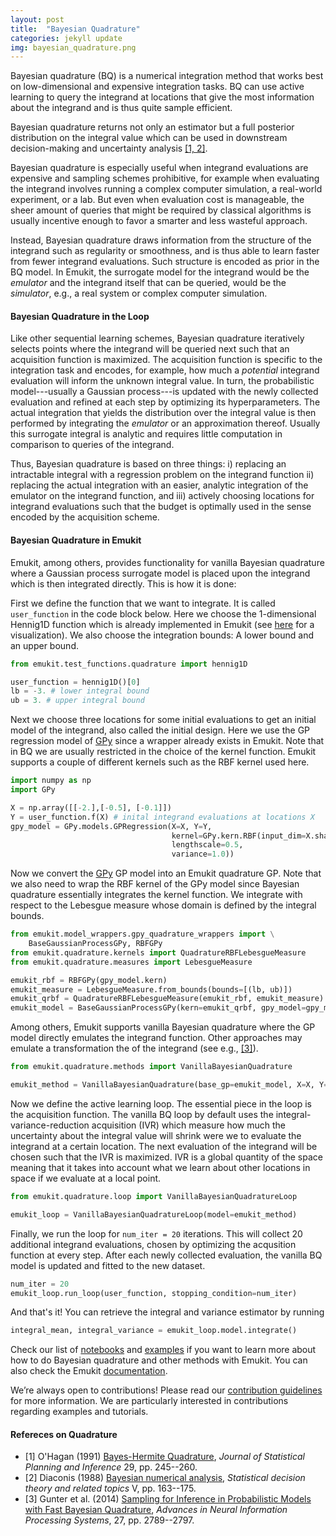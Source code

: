 ```yaml
---
layout: post
title:  "Bayesian Quadrature"
categories: jekyll update
img: bayesian_quadrature.png
---
```


Bayesian quadrature (BQ) is a numerical integration method that works best on low-dimensional and expensive integration tasks. 
BQ can use active learning to query the integrand at locations that give the most information about the integrand and is thus quite sample efficient.

Bayesian quadrature returns not only an estimator but a full posterior distribution on the integral value
which can be used in downstream decision-making and uncertainty analysis [[1, 2]](#refereces-on-quadrature).

Bayesian quadrature is especially useful when integrand evaluations are expensive and sampling schemes 
prohibitive, for example when evaluating the integrand involves running a complex computer simulation, a real-world experiment,
or a lab. But even when evaluation cost is manageable, the sheer amount of queries that might be required by classical 
algorithms is usually incentive enough to favor a smarter and less wasteful approach.

Instead, Bayesian quadrature draws information from the structure of the integrand such as regularity or smoothness, and is thus 
able to learn faster from fewer integrand evaluations. Such structure is encoded as prior in the BQ model.
In Emukit, the surrogate model for the integrand would be the *emulator* and the integrand itself that can be queried, would
be the *simulator*, e.g., a real system or complex computer simulation.

#### Bayesian Quadrature in the Loop

Like other sequential learning schemes, Bayesian quadrature iteratively selects points where the integrand will be queried 
next such that an acquisition function is maximized. The acquisition function is specific to the integration
task and encodes, for example, how much a *potential* integrand evaluation will inform the unknown integral value.
In turn, the probabilistic model---usually a Gaussian process---is updated with the newly collected evaluation and 
refined at each step by optimizing its hyperparameters. 
The actual integration that yields the distribution over the integral value is then performed by integrating the *emulator*
or an approximation thereof. Usually this surrogate integral is analytic and requires little computation
in comparison to queries of the integrand.

Thus, Bayesian quadrature is based on three things: i) replacing an intractable integral with a regression 
problem on the integrand function ii) replacing the actual integration with an easier, analytic integration of the emulator
on the integrand function, and iii) actively choosing locations for integrand evaluations such that the budget is optimally used
in the sense encoded by the acquisition scheme.

#### Bayesian Quadrature in Emukit
Emukit, among others, provides functionality for vanilla Bayesian quadrature where a Gaussian process surrogate model is placed upon 
the integrand which is then integrated directly. 
This is how it is done:

First we define the function that we want to integrate. It is called `user_function` in the code block below. 
Here we choose the 1-dimensional
Hennig1D function which is already implemented in Emukit 
(see [here](https://nbviewer.org/github/emukit/emukit/blob/main/notebooks/Emukit-tutorial-Bayesian-quadrature-introduction.ipynb) 
for a visualization). We also choose the integration bounds: A lower bound and an upper bound.

```python
from emukit.test_functions.quadrature import hennig1D

user_function = hennig1D()[0]
lb = -3. # lower integral bound
ub = 3. # upper integral bound
```

Next we choose three locations for some initial evaluations to get an initial model of the integrand, also called the initial design.
Here we use the GP regression model of [GPy](https://github.com/SheffieldML/GPy) since a wrapper already exists in Emukit. Note that in BQ we are usually restricted
in the choice of the kernel function. Emukit supports a couple of different kernels such as the RBF kernel used here.

```python
import numpy as np
import GPy

X = np.array([[-2.],[-0.5], [-0.1]])
Y = user_function.f(X) # inital integrand evaluations at locations X 
gpy_model = GPy.models.GPRegression(X=X, Y=Y, 
                                    kernel=GPy.kern.RBF(input_dim=X.shape[1], 
                                    lengthscale=0.5, 
                                    variance=1.0))
```

Now we convert the [GPy](https://github.com/SheffieldML/GPy) GP model into an Emukit quadrature GP. 
Note that we also need to wrap the RBF kernel of the GPy model since Bayesian quadrature essentially integrates the kernel function. 
We integrate with respect to the Lebesgue measure whose domain is defined by the integral bounds.

```python
from emukit.model_wrappers.gpy_quadrature_wrappers import \
    BaseGaussianProcessGPy, RBFGPy
from emukit.quadrature.kernels import QuadratureRBFLebesgueMeasure
from emukit.quadrature.measures import LebesgueMeasure

emukit_rbf = RBFGPy(gpy_model.kern)
emukit_measure = LebesgueMeasure.from_bounds(bounds=[(lb, ub)])
emukit_qrbf = QuadratureRBFLebesgueMeasure(emukit_rbf, emukit_measure)
emukit_model = BaseGaussianProcessGPy(kern=emukit_qrbf, gpy_model=gpy_model)
```

Among others, Emukit supports vanilla Bayesian quadrature where the GP model directly emulates the 
integrand function. Other approaches may emulate a transformation the of the integrand (see e.g., [[3]](#refereces-on-quadrature)).

```python
from emukit.quadrature.methods import VanillaBayesianQuadrature

emukit_method = VanillaBayesianQuadrature(base_gp=emukit_model, X=X, Y=Y)
```

Now we define the active learning loop. The essential piece in the loop is the acquisition function. The vanilla BQ loop 
by default uses the integral-variance-reduction acquisition (IVR) which measure how much the uncertainty about the integral value 
will shrink were we to evaluate the integrand at a certain location. The next evaluation of the integrand will be chosen such 
that the IVR is maximized. IVR is a global quantity of the space meaning that it takes into account what we
learn about other locations in space if we evaluate at a local point.

```python
from emukit.quadrature.loop import VanillaBayesianQuadratureLoop

emukit_loop = VanillaBayesianQuadratureLoop(model=emukit_method)
```

Finally, we run the loop for `num_iter = 20` iterations. This will collect 20 additional integrand evaluations, chosen by 
optimizing the acqusition function at every step. After each newly collected evaluation, the vanilla BQ model is updated 
and fitted to the new dataset.

```python                           
num_iter = 20          
emukit_loop.run_loop(user_function, stopping_condition=num_iter)
```

And that's it! You can retrieve the integral and variance estimator by running
 
```python
integral_mean, integral_variance = emukit_loop.model.integrate()
``` 



Check our list of [notebooks](https://nbviewer.org/github/emukit/emukit/blob/main/notebooks/index.ipynb) and 
[examples](https://github.com/emukit/emukit/tree/main/emukit/examples) if you want to learn more about how to do Bayesian 
quadrature and other methods with Emukit. You can also check the Emukit [documentation](https://emukit.readthedocs.io/en/latest/).

We’re always open to contributions! Please read our [contribution guidelines](https://github.com/emukit/emukit/blob/main/CONTRIBUTING.md) for more information. We are particularly interested in contributions
regarding examples and tutorials.

#### Refereces on Quadrature

- [1] O'Hagan (1991) [Bayes-Hermite Quadrature](https://www.sciencedirect.com/science/article/pii/037837589190002V), *Journal of Statistical Planning and Inference* 29, pp. 245--260.
- [2] Diaconis (1988) [Bayesian numerical analysis](http://probabilistic-numerics.org/assets/pdf/Diaconis_1988.pdf), *Statistical decision theory and related topics* V, pp. 163--175.
- [3] Gunter et al. (2014) [Sampling for Inference in Probabilistic Models with Fast Bayesian Quadrature](https://papers.nips.cc/paper/5483-sampling-for-inference-in-probabilistic-models-with-fast-bayesian-quadrature), *Advances in Neural Information Processing Systems*, 27, pp. 2789--2797.
